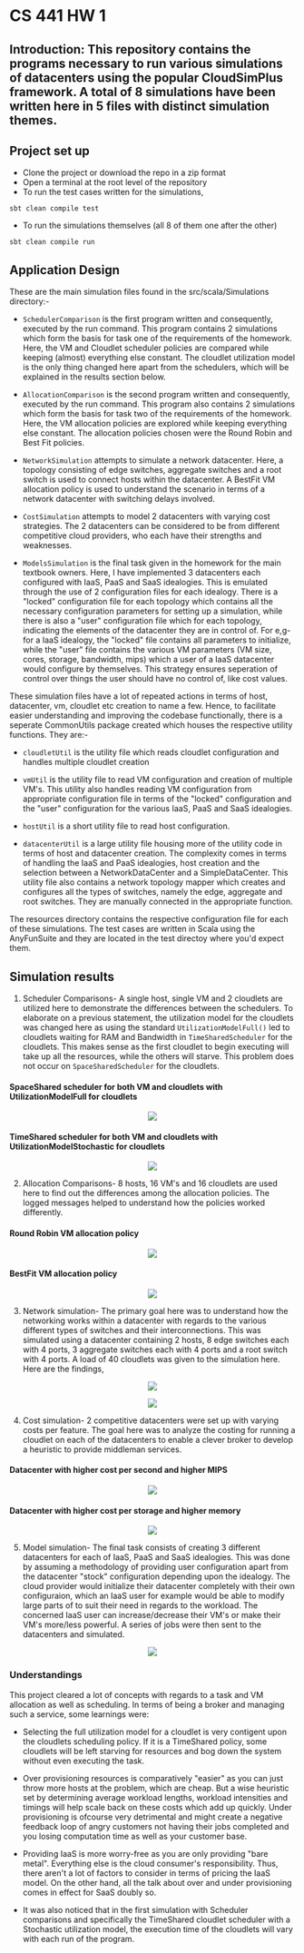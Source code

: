 # CS 441 HW 1

## Introduction: This repository contains the programs necessary to run various simulations of datacenters using the popular CloudSimPlus framework. A total of 8 simulations have been written here in 5 files with distinct simulation themes.

## Project set up
+ Clone the project or download the repo in a zip format
+ Open a terminal at the root level of the repository
+ To run the test cases written for the simulations,

```
sbt clean compile test
```

+ To run the simulations themselves (all 8 of them one after the other)

```
sbt clean compile run
```

## Application Design

These are the main simulation files found in the src/scala/Simulations directory:-
+ `SchedulerComparison` is the first program written and consequently, executed by the run command. This program contains 2 simulations which form the basis for task one of the requirements of the homework. Here, the VM and Cloudlet scheduler policies are compared while keeping (almost) everything else constant. The cloudlet utilization model is the only thing changed here apart from the schedulers, which will be explained in the results section below.

+ `AllocationComparison` is the second program written and consequently, executed by the run command. This program also contains 2 simulations which form the basis for task two of the requirements of the homework. Here, the VM allocation policies are explored while keeping everything else constant. The allocation policies chosen were the Round Robin and Best Fit policies.

+ `NetworkSimulation` attempts to simulate a network datacenter. Here, a topology consisting of edge switches, aggregate switches and a root switch is used to connect hosts within the datacenter. A BestFit VM allocation policy is used to understand the scenario in terms of a network datacenter with switching delays involved.

+ `CostSimulation` attempts to model 2 datacenters with varying cost strategies. The 2 datacenters can be considered to be from different competitive cloud providers, who each have their strengths and weaknesses.

+ `ModelsSimulation` is the final task given in the homework for the main textbook owners. Here, I have implemented 3 datacenters each configured with IaaS, PaaS and SaaS idealogies. This is emulated through the use of 2 configuration files for each idealogy. There is a "locked" configuration file for each topology which contains all the necessary configuration parameters for setting up a simulation, while there is also a "user" configuration file which for each topology, indicating the elements of the datacenter they are in control of. For e,g- for a IaaS idealogy, the "locked" file contains all parameters to initialize, while the "user" file contains the various VM parameters (VM size, cores, storage, bandwidth, mips) which a user of a IaaS datacenter would configure by themselves. This strategy ensures seperation of control over things the user should have no control of, like cost values.

These simulation files have a lot of repeated actions in terms of host, datacenter, vm, cloudlet etc creation to name a few. Hence, to facilitate easier understanding and improving the codebase functionally, there is a seperate CommonUtils package created which houses the respective utility functions. They are:-
+ `cloudletUtil` is the utility file which reads cloudlet configuration and handles multiple cloudlet creation

+ `vmUtil` is the utility file to read VM configuration and creation of multiple VM's. This utility also handles reading VM configuration from appropriate configuration file in terms of the "locked" configuration and the "user" configuration for the various IaaS, PaaS and SaaS idealogies.

+ `hostUtil` is a short utility file to read host configuration.

+ `datacenterUtil` is a large utility file housing more of the utility code in terms of host and datacenter creation. The complexity comes in terms of handling the IaaS and PaaS idealogies, host creation and the selection between a NetworkDataCenter and a SimpleDataCenter. This utility file also contains a network topology mapper which creates and configures all the types of switches, namely the edge, aggregate and root switches. They are manually connected in the appropriate function.

The resources directory contains the respective configuration file for each of these simulations. The test cases are written in Scala using the AnyFunSuite and they are located in the test directoy where you'd expect them.

## Simulation results

1. Scheduler Comparisons- A single host, single VM and 2 cloudlets are utilized here to demonstrate the differences between the schedulers. To elaborate on a previous statement, the utilization model for the cloudlets was changed here as using the standard `UtilizationModelFull()` led to cloudlets waiting for RAM and Bandwidth in `TimeSharedScheduler` for the cloudlets. This makes sense as the first cloudlet to begin executing will take up all the resources, while the others will starve. This problem does not occur on `SpaceSharedScheduler` for the cloudlets.

#### SpaceShared scheduler for both VM and cloudlets with UtilizationModelFull for cloudlets
<p align="center">
  <img src="Scheduler1.jpg" />
</p>

#### TimeShared scheduler for both VM and cloudlets with UtilizationModelStochastic for cloudlets
<p align="center">
  <img src="Scheduler2.jpg" />
</p>

2. Allocation Comparisons- 8 hosts, 16 VM's and 16 cloudlets are used here to find out the differences among the allocation policies. The logged messages helped to understand how the policies worked differently.

#### Round Robin VM allocation policy
<p align="center">
  <img src="Allocation1.jpg" />
</p>

#### BestFit VM allocation policy
<p align="center">
  <img src="Allocation2.jpg" />
</p>

3. Network simulation- The primary goal here was to understand how the networking works within a datacenter with regards to the various different types of switches and their interconnections. This was simulated using a datacenter containing 2 hosts, 8 edge switches each with 4 ports, 3 aggregate switches each with 4 ports and a root switch with 4 ports. A load of 40 cloudlets was given to the simulation here. Here are the findings,

<p align="center">
  <img src="Network1.jpg" />
</p>
<p align="center">
  <img src="Network2.jpg" />
</p>

4. Cost simulation- 2 competitive datacenters were set up with varying costs per feature. The goal here was to analyze the costing for running a cloudlet on each of the datacenters to enable a clever broker to develop a heuristic to provide middleman services.

#### Datacenter with higher cost per second and higher MIPS
<p align="center">
  <img src="Cost1.jpg" />
</p>

#### Datacenter with higher cost per storage and higher memory
<p align="center">
  <img src="Cost2.jpg" />
</p>

5. Model simulation- The final task consists of creating 3 different datacenters for each of IaaS, PaaS and SaaS idealogies. This was done by assuming a methodology of providing user configuration apart from the datacenter "stock" configuration depending upon the idealogy. The cloud provider would initialize their datacenter completely with their own configuraion, which an IaaS user for example would be able to modify large parts of to suit their need in regards to the workload. The concerned IaaS user can increase/decrease their VM's or make their VM's more/less powerful. A series of jobs were then sent to the datacenters and simulated.

<p align="center">
  <img src="Model1.jpg" />
</p>


### Understandings

This project cleared a lot of concepts with regards to a task and VM allocation as well as scheduling. In terms of being a broker and managing such a service, some learnings were:
+ Selecting the full utilization model for a cloudlet is very contigent upon the cloudlets scheduling policy. If it is a TimeShared policy, some cloudlets will be left starving for resources and bog down the system without even executing the task.

+ Over provisioning resources is comparatively "easier" as you can just throw more hosts at the problem, which are cheap. But a wise heuristic set by determining average workload lengths, workload intensities and timings will help scale back on these costs which add up quickly. Under provisioning is ofcourse very detrimental and might create a negative feedback loop of angry customers not having their jobs completed and you losing computation time as well as your customer base.

+ Providing IaaS is more worry-free as you are only providing "bare metal". Everything else is the cloud consumer's responsibility. Thus, there aren't a lot of factors to consider in terms of pricing the IaaS model. On the other hand, all the talk about over and under provisioning comes in effect for SaaS doubly so.

+ It was also noticed that in the first simulation with Scheduler comparisons and specifically the TimeShared cloudlet scheduler with a Stochastic utilization model, the execution time of the cloudlets will vary with each run of the program.